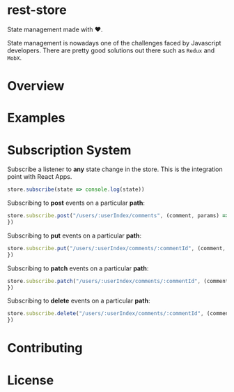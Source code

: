 # rest-store

State management made with ❤️.

State management is nowadays one of the challenges faced by Javascript developers. There are pretty good solutions out there such as `Redux` and `MobX`.



# Overview

# Examples

# Subscription System

Subscribe a listener to **any** state change in the store. This is the integration point with React Apps.

```js
store.subscribe(state => console.log(state))
```

Subscribing to **post** events on a particular **path**:

```js
store.subscribe.post("/users/:userIndex/comments", (comment, params) => {
})
```

Subscribing to **put** events on a particular **path**:

```js
store.subscribe.put("/users/:userIndex/comments/:commentId", (comment, params) => {
})
```

Subscribing to **patch** events on a particular **path**:

```js
store.subscribe.patch("/users/:userIndex/comments/:commentId", (comment, params) => {
})
```

Subscribing to **delete** events on a particular **path**:

```js
store.subscribe.delete("/users/:userIndex/comments/:commentId", (comment, params) => {
})
```

# Contributing

# License
